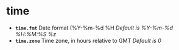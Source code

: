 <!-- TITLE: time -->

# time

- **`time.fmt`** Date format (%Y-%m-%d %H _Default is %Y-%m-%d %H:%M:%S %z_
- **`time.zone`** Time zone, in hours relative to GMT _Default is 0_
